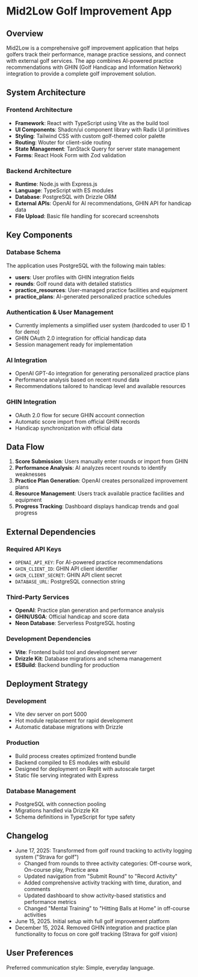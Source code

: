 # Mid2Low Golf Improvement App

## Overview

Mid2Low is a comprehensive golf improvement application that helps golfers track their performance, manage practice sessions, and connect with external golf services. The app combines AI-powered practice recommendations with GHIN (Golf Handicap and Information Network) integration to provide a complete golf improvement solution.

## System Architecture

### Frontend Architecture
- **Framework**: React with TypeScript using Vite as the build tool
- **UI Components**: Shadcn/ui component library with Radix UI primitives
- **Styling**: Tailwind CSS with custom golf-themed color palette
- **Routing**: Wouter for client-side routing
- **State Management**: TanStack Query for server state management
- **Forms**: React Hook Form with Zod validation

### Backend Architecture
- **Runtime**: Node.js with Express.js
- **Language**: TypeScript with ES modules
- **Database**: PostgreSQL with Drizzle ORM
- **External APIs**: OpenAI for AI recommendations, GHIN API for handicap data
- **File Upload**: Basic file handling for scorecard screenshots

## Key Components

### Database Schema
The application uses PostgreSQL with the following main tables:
- **users**: User profiles with GHIN integration fields
- **rounds**: Golf round data with detailed statistics
- **practice_resources**: User-managed practice facilities and equipment
- **practice_plans**: AI-generated personalized practice schedules

### Authentication & User Management
- Currently implements a simplified user system (hardcoded to user ID 1 for demo)
- GHIN OAuth 2.0 integration for official handicap data
- Session management ready for implementation

### AI Integration
- OpenAI GPT-4o integration for generating personalized practice plans
- Performance analysis based on recent round data
- Recommendations tailored to handicap level and available resources

### GHIN Integration
- OAuth 2.0 flow for secure GHIN account connection
- Automatic score import from official GHIN records
- Handicap synchronization with official data

## Data Flow

1. **Score Submission**: Users manually enter rounds or import from GHIN
2. **Performance Analysis**: AI analyzes recent rounds to identify weaknesses
3. **Practice Plan Generation**: OpenAI creates personalized improvement plans
4. **Resource Management**: Users track available practice facilities and equipment
5. **Progress Tracking**: Dashboard displays handicap trends and goal progress

## External Dependencies

### Required API Keys
- `OPENAI_API_KEY`: For AI-powered practice recommendations
- `GHIN_CLIENT_ID`: GHIN API client identifier
- `GHIN_CLIENT_SECRET`: GHIN API client secret
- `DATABASE_URL`: PostgreSQL connection string

### Third-Party Services
- **OpenAI**: Practice plan generation and performance analysis
- **GHIN/USGA**: Official handicap and score data
- **Neon Database**: Serverless PostgreSQL hosting

### Development Dependencies
- **Vite**: Frontend build tool and development server
- **Drizzle Kit**: Database migrations and schema management
- **ESBuild**: Backend bundling for production

## Deployment Strategy

### Development
- Vite dev server on port 5000
- Hot module replacement for rapid development
- Automatic database migrations with Drizzle

### Production
- Build process creates optimized frontend bundle
- Backend compiled to ES modules with esbuild
- Designed for deployment on Replit with autoscale target
- Static file serving integrated with Express

### Database Management
- PostgreSQL with connection pooling
- Migrations handled via Drizzle Kit
- Schema definitions in TypeScript for type safety

## Changelog

- June 17, 2025: Transformed from golf round tracking to activity logging system ("Strava for golf")
  - Changed from rounds to three activity categories: Off-course work, On-course play, Practice area
  - Updated navigation from "Submit Round" to "Record Activity" 
  - Added comprehensive activity tracking with time, duration, and comments
  - Updated dashboard to show activity-based statistics and performance metrics
  - Changed "Mental Training" to "Hitting Balls at Home" in off-course activities
- June 15, 2025. Initial setup with full golf improvement platform
- December 15, 2024. Removed GHIN integration and practice plan functionality to focus on core golf tracking (Strava for golf vision)

## User Preferences

Preferred communication style: Simple, everyday language.